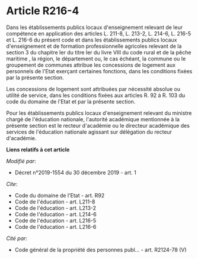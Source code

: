 # Article R216-4

Dans les établissements publics locaux d'enseignement relevant de leur compétence en application des articles L. 211-8, L.
213-2, L. 214-6, L. 216-5 et L. 216-6 du présent code et dans les établissements publics locaux d'enseignement et de
formation professionnelle agricoles relevant de la section 3 du chapitre Ier du titre Ier du livre VIII du code rural et de
la pêche maritime , la région, le département ou, le cas échéant, la commune ou le groupement de communes attribue les
concessions de logement aux personnels de l'Etat exerçant certaines fonctions, dans les conditions fixées par la présente
section.

Les concessions de logement sont attribuées par nécessité absolue ou utilité de service, dans les conditions fixées aux
articles R. 92 à R. 103 du code du domaine de l'Etat et par la présente section.

Pour les établissements publics locaux d'enseignement relevant du ministre chargé de l'éducation nationale, l'autorité
académique mentionnée à la présente section est le recteur d'académie ou le directeur académique des services de l'éducation
nationale agissant sur délégation du recteur d'académie.

**Liens relatifs à cet article**

_Modifié par_:

  - Décret n°2019-1554 du 30 décembre 2019 - art. 1

_Cite_:

  - Code du domaine de l'Etat - art. R92
  - Code de l'éducation - art. L211-8
  - Code de l'éducation - art. L213-2
  - Code de l'éducation - art. L214-6
  - Code de l'éducation - art. L216-5
  - Code de l'éducation - art. L216-6

_Cité par_:

  - Code général de la propriété des personnes publ... - art. R2124-78 (V)
